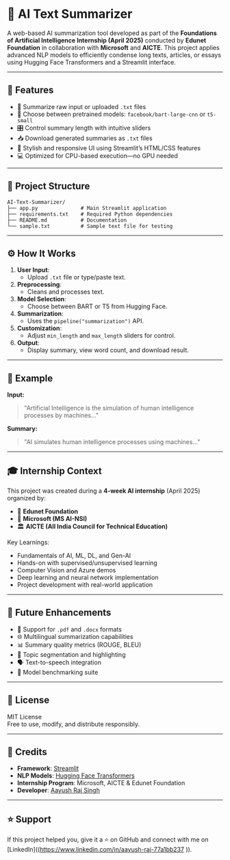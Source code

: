 # 🧠 AI Text Summarizer

A web-based AI summarization tool developed as part of the **Foundations of Artificial Intelligence Internship (April 2025)** conducted by **Edunet Foundation** in collaboration with **Microsoft** and **AICTE**. This project applies advanced NLP models to efficiently condense long texts, articles, or essays using Hugging Face Transformers and a Streamlit interface.

---

## 🚀 Features

- 📄 Summarize raw input or uploaded `.txt` files
- 🤖 Choose between pretrained models: `facebook/bart-large-cnn` or `t5-small`
- 🎛️ Control summary length with intuitive sliders
- 📥 Download generated summaries as `.txt` files
- 🎨 Stylish and responsive UI using Streamlit’s HTML/CSS features
- 💻 Optimized for CPU-based execution—no GPU needed

---

## 📁 Project Structure

```
AI-Text-Summarizer/
├── app.py              # Main Streamlit application
├── requirements.txt    # Required Python dependencies
├── README.md           # Documentation
└── sample.txt          # Sample text file for testing
```

---

## ⚙️ How It Works

1. **User Input**:
   - Upload `.txt` file or type/paste text.
2. **Preprocessing**:
   - Cleans and processes text.
3. **Model Selection**:
   - Choose between BART or T5 from Hugging Face.
4. **Summarization**:
   - Uses the `pipeline("summarization")` API.
5. **Customization**:
   - Adjust `min_length` and `max_length` sliders for control.
6. **Output**:
   - Display summary, view word count, and download result.

---

## 🧪 Example

**Input:**
> "Artificial Intelligence is the simulation of human intelligence processes by machines..."

**Summary:**
> "AI simulates human intelligence processes using machines..."

---

## 🎓 Internship Context

This project was created during a **4-week AI internship** (April 2025) organized by:

- 🏢 **Edunet Foundation**
- 🤝 **Microsoft (MS AI-NSI)**
- 🏛️ **AICTE (All India Council for Technical Education)**

Key Learnings:
- Fundamentals of AI, ML, DL, and Gen-AI
- Hands-on with supervised/unsupervised learning
- Computer Vision and Azure demos
- Deep learning and neural network implementation
- Project development with real-world application

---

## 🔮 Future Enhancements

- 📄 Support for `.pdf` and `.docx` formats
- 🌐 Multilingual summarization capabilities
- 📊 Summary quality metrics (ROUGE, BLEU)
- 🧵 Topic segmentation and highlighting
- 🗣️ Text-to-speech integration
- 🧪 Model benchmarking suite

---

## 📜 License

MIT License  
Free to use, modify, and distribute responsibly.

---

## 🙌 Credits

- **Framework**: [Streamlit](https://streamlit.io/)
- **NLP Models**: [Hugging Face Transformers](https://huggingface.co/)
- **Internship Program**: Microsoft, AICTE & Edunet Foundation
- **Developer**: [Aayush Raj Singh](https://github.com/Aayush-Raj-Singh)

---

## ⭐ Support

If this project helped you, give it a ⭐ on GitHub and connect with me on [LinkedIn]((https://www.linkedin.com/in/aayush-raj-77a1bb237 
)).
